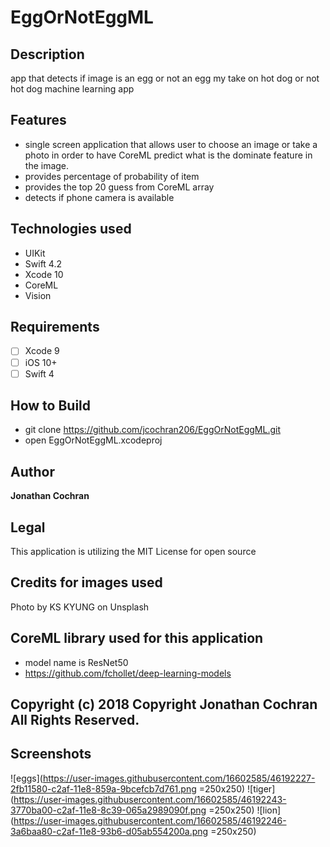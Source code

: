 # EggOrNotEggML
## Description
app that detects if image is an egg or not an egg my take on hot dog or not hot dog machine learning app
## Features
- single screen application that allows user to choose an image or take a photo in order to have CoreML predict what is the dominate feature in the image.  
- provides percentage of probability of item
- provides the top 20 guess from CoreML array
- detects if phone camera is available
## Technologies used
- UIKit
- Swift 4.2
- Xcode 10
- CoreML
- Vision

## Requirements
- [ ] Xcode 9
- [ ] iOS 10+
- [ ] Swift 4

## How to Build
- git clone https://github.com/jcochran206/EggOrNotEggML.git
- open EggOrNotEggML.xcodeproj

## Author
**Jonathan Cochran**

## Legal
This application is utilizing the MIT License for open source

## Credits for images used
Photo by KS KYUNG on Unsplash

## CoreML library used for this application
 - model name is ResNet50
 - https://github.com/fchollet/deep-learning-models

## Copyright (c) 2018 Copyright Jonathan Cochran All Rights Reserved.

## Screenshots
![eggs](https://user-images.githubusercontent.com/16602585/46192227-2fb11580-c2af-11e8-859a-9bcefcb7d761.png =250x250)
![tiger](https://user-images.githubusercontent.com/16602585/46192243-3770ba00-c2af-11e8-8c39-065a2989090f.png =250x250)
![lion](https://user-images.githubusercontent.com/16602585/46192246-3a6baa80-c2af-11e8-93b6-d05ab554200a.png =250x250)
